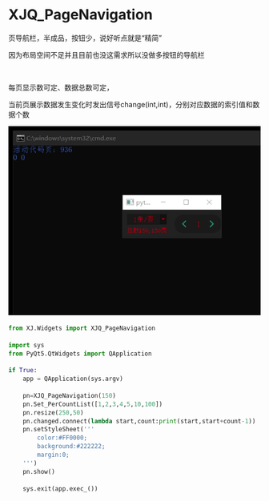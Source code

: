 # XJQ_PageNavigation

页导航栏，半成品，按钮少，说好听点就是“精简”

因为布局空间不足并且目前也没这需求所以没做多按钮的导航栏

<br>

每页显示数可定、数据总数可定，

当前页展示数据发生变化时发出信号change(int,int)，分别对应数据的索引值和数据个数

![XJQ_PageNavigation](../pict/XJQ_PageNavigation.gif)

```py
from XJ.Widgets import XJQ_PageNavigation 

import sys
from PyQt5.QtWidgets import QApplication

if True:
	app = QApplication(sys.argv)

	pn=XJQ_PageNavigation(150)
	pn.Set_PerCountList([1,2,3,4,5,10,100])
	pn.resize(250,50)
	pn.changed.connect(lambda start,count:print(start,start+count-1))
	pn.setStyleSheet('''
		color:#FF0000;
		background:#222222;
		margin:0;
	''')
	pn.show()

	sys.exit(app.exec_())
```